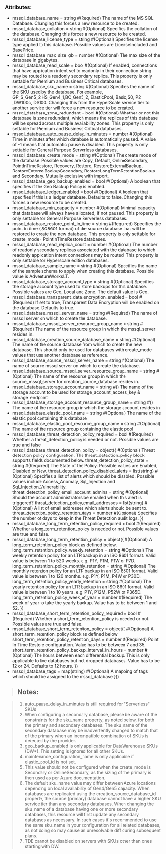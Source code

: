 ### Attributes:

- mssql_database_name                                    = string #(Required) The name of the MS SQL Database. Changing this forces a new resource to be created.
- mssql_database_collation                               = string #(Optional) Specifies the collation of the database. Changing this forces a new resource to be created.
- mssql_database_license_type                            = string #(Optional) Specifies the license type applied to this database. Possible values are LicenseIncluded and BasePrice.
- mssql_database_max_size_gb                             = number #(Optional) The max size of the database in gigabytes.
- mssql_database_read_scale                              = bool   #(Optional) If enabled, connections that have application intent set to readonly in their connection string may be routed to a readonly secondary replica. This property is only settable for Premium and Business Critical databases.
- mssql_database_sku_name                                = string #(Optional) Specifies the name of the SKU used by the database. For example, GP_S_Gen5_2,HS_Gen4_1,BC_Gen5_2, ElasticPool, Basic,S0, P2 ,DW100c, DS100. Changing this from the HyperScale service tier to another service tier will force a new resource to be created.
- mssql_database_zone_redundant                          = bool   #(Optional) Whether or not this database is zone redundant, which means the replicas of this database will be spread across multiple availability zones. This property is only settable for Premium and Business Critical databases.
- mssql_database_auto_pause_delay_in_minutes             = number #(Optional) Time in minutes after which database is automatically paused. A value of -1 means that automatic pause is disabled. This property is only settable for General Purpose Serverless databases.
- mssql_database_create_mode                             = string #(Optional) The create mode of the database. Possible values are Copy, Default, OnlineSecondary, PointInTimeRestore, Recovery, Restore, RestoreExternalBackup, RestoreExternalBackupSecondary, RestoreLongTermRetentionBackup and Secondary. Mutually exclusive with import.
- mssql_database_geo_backup_enabled                      = bool   #(Optional) A boolean that specifies if the Geo Backup Policy is enabled.
- mssql_database_ledger_enabled                          = bool   #(Optional) A boolean that specifies if this is a ledger database. Defaults to false. Changing this forces a new resource to be created.
- mssql_database_min_capacity                            = number #(Optional) Minimal capacity that database will always have allocated, if not paused. This property is only settable for General Purpose Serverless databases.
- mssql_database_restore_point_in_time                   = string #(Required) Specifies the point in time (ISO8601 format) of the source database that will be restored to create the new database. This property is only settable for create_mode= PointInTimeRestore databases.
- mssql_database_read_replica_count                      = number #(Optional) The number of readonly secondary replicas associated with the database to which readonly application intent connections may be routed. This property is only settable for Hyperscale edition databases.
- mssql_database_sample_name                             = string #(Optional) Specifies the name of the sample schema to apply when creating this database. Possible value is AdventureWorksLT.
- mssql_database_storage_account_type                    = string #(Optional) Specifies the storage account type used to store backups for this database. Possible values are Geo, Local and Zone. The default value is Geo.
- mssql_database_transparent_data_encryption_enabled     = bool   #(Required) If set to true, Transparent Data Encryption will be enabled on the database. Defaults to true.
- mssql_database_mssql_server_name                       = string #(Required) The name of mssql server on which to create the database.
- mssql_database_mssql_server_resource_group_name        = string #(Required) The name of the resource group in which the mssql_server resides in.
- mssql_database_creation_source_database_name           = string #(Optional) The name of the source database from which to create the new database. This should only be used for databases with create_mode values that use another database as reference.
- mssql_database_source_mssql_server_name                = string #(Optional) The name of source mssql server on which to create the database.
- mssql_database_source_mssql_server_resource_group_name = string #(Optional) The name of the resource group in which the source_mssql_server for creation_source_database resides in.
- mssql_database_storage_account_name                    = string #() The name of the storage account to be used for storage_account_access_key & storage_endpoint
- mssql_database_storage_account_resource_group_name     = string #() The name of the resource group in which the storage account resides in
- mssql_database_elastic_pool_name                       = string #(Optional) The name of the elastic pool containing this database
- mssql_database_elastic_pool_resource_group_name        = string #(Optional) The name of the resource group containing the elastic pool
- mssql_database_threat_detection_policy_required        = bool #(Required) Whether a threat_detection_policy is needed or not. Possible values are true and false.
- mssql_database_threat_detection_policy = object({ #(Optional) Threat detection policy configuration. The threat_detection_policy block supports fields documented below.
      threat_detection_policy_state                = string       #(Required) The State of the Policy. Possible values are Enabled, Disabled or New.
      threat_detection_policy_disabled_alerts      = list(string) #(Optional) Specifies a list of alerts which should be disabled. Possible values include Access_Anomaly, Sql_Injection and Sql_Injection_Vulnerability.
      threat_detection_policy_email_account_admins = string       #(Optional) Should the account administrators be emailed when this alert is triggered?
      threat_detection_policy_email_addresses      = list(string) #(Optional) A list of email addresses which alerts should be sent to.
      threat_detection_policy_retention_days       = number       #(Optional) Specifies the number of days to keep in the Threat Detection audit logs.
    })
- mssql_database_long_term_retention_policy_required = bool #(Required) Whether a long_term_retention_policy is needed or not. Possible values are true and false.
- mssql_database_long_term_retention_policy = object({ #(Optional) A long_term_retention_policy block as defined below.
      long_term_retention_policy_weekly_retention  = string #(Optional) The weekly retention policy for an LTR backup in an ISO 8601 format. Valid value is between 1 to 520 weeks. e.g. P1Y, P1M, P1W or P7D.
      long_term_retention_policy_monthly_retention = string #(Optional) The monthly retention policy for an LTR backup in an ISO 8601 format. Valid value is between 1 to 120 months. e.g. P1Y, P1M, P4W or P30D.
      long_term_retention_policy_yearly_retention  = string #(Optional) The yearly retention policy for an LTR backup in an ISO 8601 format. Valid value is between 1 to 10 years. e.g. P1Y, P12M, P52W or P365D.
      long_term_retention_policy_week_of_year      = number #(Required) The week of year to take the yearly backup. Value has to be between 1 and 52.
    })
- mssql_database_short_term_retention_policy_required = bool #(Required) Whether a short_term_retention_policy is needed or not. Possible values are true and false.
- mssql_database_short_term_retention_policy = object({ #(Optional) A short_term_retention_policy block as defined below
      short_term_retention_policy_retention_days           = number #(Required) Point In Time Restore configuration. Value has to be between 7 and 35.
      short_term_retention_policy_backup_interval_in_hours = number #(Optional) The hours between each differential backup. This is only applicable to live databases but not dropped databases. Value has to be 12 or 24. Defaults to 12 hours.
    })
- mssql_database_tags = map(string) #(Optional) A mapping of tags which should be assigned to the mssql_database
  }))

>## Notes:

>1. auto_pause_delay_in_minutes is still required for "Serverless" SKUs
>2. When configuring a secondary database, please be aware of the constraints for the sku_name property, as noted below, for both the primary and secondary databases. The sku_name of the secondary database may be inadvertently changed to match that of the primary when an incompatible combination of SKUs is detected by the provider.
>3. geo_backup_enabled is only applicable for DataWarehouse SKUs (DW*). This setting is ignored for all other SKUs.
>4. maintenance_configuration_name is only applicable if elastic_pool_id is not set.
>5. This value should not be configured when the create_mode is Secondary or OnlineSecondary, as the sizing of the primary is then used as per Azure documentation.
>6. The default sku_name value may differ between Azure locations depending on local availability of Gen4/Gen5 capacity. When databases are replicated using the creation_source_database_id property, the source (primary) database cannot have a higher SKU service tier than any secondary databases. When changing the sku_name of a database having one or more secondary databases, this resource will first update any secondary databases as necessary. In such cases it's recommended to use the same sku_name in your configuration for all related databases, as not doing so may cause an unresolvable diff during subsequent plans.
>7. TDE cannot be disabled on servers with SKUs other than ones starting with DW.